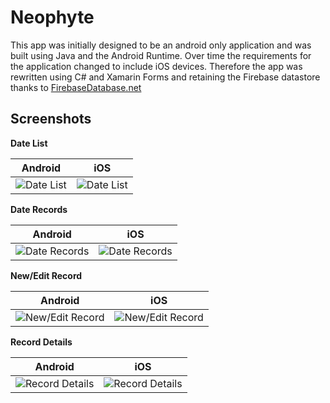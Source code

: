 # Neophyte

This app was initially designed to be an android only application and was built using Java and the Android Runtime. Over time the requirements for the application changed to include iOS devices. Therefore the app was rewritten using C# and Xamarin Forms  and retaining the Firebase datastore thanks to [FirebaseDatabase.net](https://github.com/step-up-labs/firebase-database-dotnet)

## Screenshots
**Date List**

| Android | iOS|
| --- | --- |
| ![Date List](https://github.com/bolorundurowb/foursquare-neophyte/raw/master/screenshots/android/date-list.png) | ![Date List](https://github.com/bolorundurowb/foursquare-neophyte/raw/master/screenshots/ios/date-list.png) |

**Date Records**

| Android | iOS|
| --- | --- |
| ![Date Records](https://github.com/bolorundurowb/foursquare-neophyte/raw/master/screenshots/android/date-records.png) | ![Date Records](https://github.com/bolorundurowb/foursquare-neophyte/raw/master/screenshots/ios/date-records.png) |

**New/Edit Record**

| Android | iOS|
| --- | --- |
| ![New/Edit Record](https://github.com/bolorundurowb/foursquare-neophyte/raw/master/screenshots/android/edit-record.png) | ![New/Edit Record](https://github.com/bolorundurowb/foursquare-neophyte/raw/master/screenshots/ios/edit-record.png) |

**Record Details**

| Android | iOS|
| --- | --- |
| ![Record Details](https://github.com/bolorundurowb/foursquare-neophyte/raw/master/screenshots/android/record-details.png) | ![Record Details](https://github.com/bolorundurowb/foursquare-neophyte/raw/master/screenshots/ios/record-details.png) |

